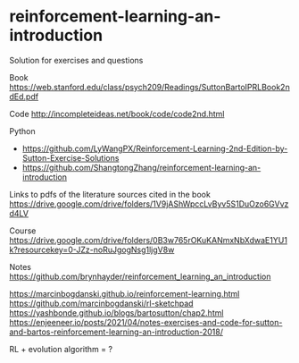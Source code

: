 # reinforcement-learning-an-introduction
Solution for exercises and questions

Book https://web.stanford.edu/class/psych209/Readings/SuttonBartoIPRLBook2ndEd.pdf

Code http://incompleteideas.net/book/code/code2nd.html

Python
- https://github.com/LyWangPX/Reinforcement-Learning-2nd-Edition-by-Sutton-Exercise-Solutions
- https://github.com/ShangtongZhang/reinforcement-learning-an-introduction

Links to pdfs of the literature sources cited in the book https://drive.google.com/drive/folders/1V9jAShWpccLvByv5S1DuOzo6GVvzd4LV

Course https://drive.google.com/drive/folders/0B3w765rOKuKANmxNbXdwaE1YU1k?resourcekey=0-JZz-noRuJgogNsg1ljgV8w

Notes https://github.com/brynhayder/reinforcement_learning_an_introduction

https://marcinbogdanski.github.io/reinforcement-learning.html
https://github.com/marcinbogdanski/rl-sketchpad
https://yashbonde.github.io/blogs/bartosutton/chap2.html
https://enjeeneer.io/posts/2021/04/notes-exercises-and-code-for-sutton-and-bartos-reinforcement-learning-an-introduction-2018/

RL + evolution algorithm = ?
